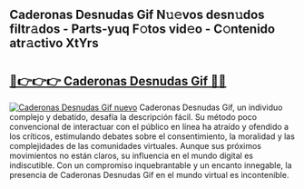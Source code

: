 ## Caderonas Desnudas Gif N𝚞𝚎vos desn𝚞dos filtr𝚊dos - Parts-yuq F𝚘tos vid𝚎o - C𝚘ntenido atr𝚊ctivo XtYrs

# <h2><a href="http://mb3oox.tromn.icu/?c=Caderonas+Desnudas+Gif">🔗👉👉👉 Caderonas Desnudas Gif 🔗🔗</a></h2>

[![Caderonas Desnudas Gif nuevo](https://i.imgur.com/pEAQMta.gif)](http://mb3oox.tromn.icu/?c=Caderonas+Desnudas+Gif)
Caderonas Desnudas Gif, un individuo complejo y debatido, desafía la descripción fácil. Su método poco convencional de interactuar con el público en línea ha atraído y ofendido a los críticos, estimulando debates sobre el consentimiento, la moralidad y las complejidades de las comunidades virtuales. Aunque sus próximos movimientos no están claros, su influencia en el mundo digital es indiscutible. Con un compromiso inquebrantable y un encanto innegable, la presencia de Caderonas Desnudas Gif en el mundo virtual es incontenible.
